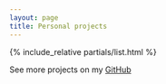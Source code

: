 ```yaml
---
layout: page
title: Personal projects
---
```


{% include_relative partials/list.html %}

See more projects on my [GitHub](https://github.com/Spookywy?tab=repositories)
